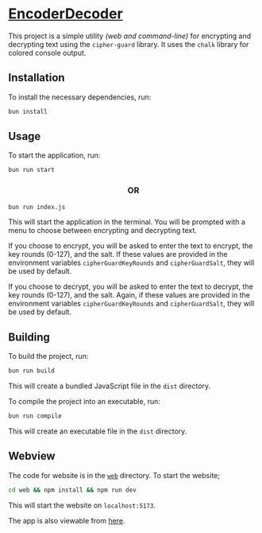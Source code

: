 # [EncoderDecoder](https://nandhu-44.github.io/EncoderDecoder/)

This project is a simple utility _(web and command-line)_ for encrypting and decrypting text using the `cipher-guard` library. It uses the `chalk` library for colored console output.

## Installation

To install the necessary dependencies, run:

```sh
bun install
```

## Usage

To start the application, run:

```sh
bun run start
```
<h3 align="center">OR</h3>


```sh
bun run index.js
```
This will start the application in the terminal. You will be prompted with a menu to choose between encrypting and decrypting text.

If you choose to encrypt, you will be asked to enter the text to encrypt, the key rounds (0-127), and the salt. If these values are provided in the environment variables `cipherGuardKeyRounds` and `cipherGuardSalt`, they will be used by default.

If you choose to decrypt, you will be asked to enter the text to decrypt, the key rounds (0-127), and the salt. Again, if these values are provided in the environment variables `cipherGuardKeyRounds` and `cipherGuardSalt`, they will be used by default.

## Building

To build the project, run:

```sh
bun run build
```

This will create a bundled JavaScript file in the `dist` directory.

To compile the project into an executable, run:

```sh
bun run compile
```

This will create an executable file in the `dist` directory.

## Webview

The code for website is in the [`web`](/web/) directory. To start the website;

```sh
cd web && npm install && npm run dev
```

This will start the website on `localhost:5173`.

The app is also viewable from [here](https://nandhu-44.github.io/EncoderDecoder/).
